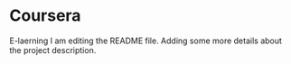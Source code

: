# Coursera
E-laerning
I am editing the README file. Adding some more details about the project description.
